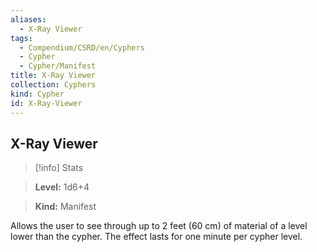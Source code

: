 ```yaml
---
aliases:
  - X-Ray Viewer
tags:
  - Compendium/CSRD/en/Cyphers
  - Cypher
  - Cypher/Manifest
title: X-Ray Viewer
collection: Cyphers
kind: Cypher
id: X-Ray-Viewer
---
```

## X-Ray Viewer    
>[!info] Stats    
> **Level:** 1d6+4    
> **Kind:** Manifest  
    
Allows the user to see through up to 2 feet (60 cm) of material of a level lower than the cypher. The effect lasts for one minute per cypher level.
